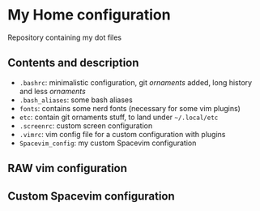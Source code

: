 # My Home configuration 

Repository containing my dot files

## Contents and description
 * `.bashrc`: minimalistic configuration, git *ornaments* added, long history \
    and less *ornaments* 
 * `.bash_aliases`: some bash aliases
 * `fonts`: contains some nerd fonts (necessary for some vim plugins)
 * `etc`:  contain git ornaments stuff, to land under `~/.local/etc`
 * `.screenrc`: custom screen configuration
 * `.vimrc`: vim config file for a custom configuration with plugins 
 * `Spacevim_config`: my custom Spacevim configuration 

## RAW vim configuration



## Custom Spacevim configuration
